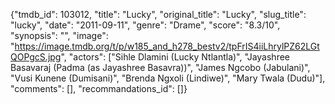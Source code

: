 {"tmdb_id": 103012, "title": "Lucky", "original_title": "Lucky", "slug_title": "lucky", "date": "2011-09-11", "genre": "Drame", "score": "8.3/10", "synopsis": "", "image": "https://image.tmdb.org/t/p/w185_and_h278_bestv2/tpFrIS4iiLhrylPZ62LGtQOPgcS.jpg", "actors": ["Sihle Dlamini (Lucky Ntlantla)", "Jayashree Basavaraj (Padma (as Jayashree Basavra))", "James Ngcobo (Jabulani)", "Vusi Kunene (Dumisani)", "Brenda Ngxoli (Lindiwe)", "Mary Twala (Dudu)"], "comments": [], "recommandations_id": []}